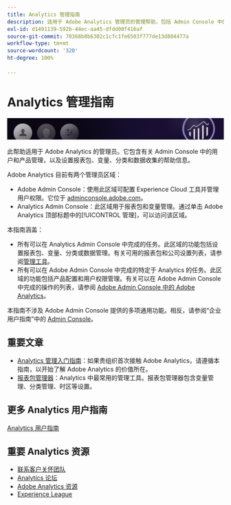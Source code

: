 ```yaml
---
title: Analytics 管理指南
description: 适用于 Adobe Analytics 管理员的管理帮助，包括 Admin Console 中的用户和产品管理，以及设置报表包、变量、分类和数据收集。
exl-id: d1491139-592b-44ec-aa45-dfdd00f416af
source-git-commit: 70368b8b6302c1cfc1fe6503f777de13d884477a
workflow-type: tm+mt
source-wordcount: '320'
ht-degree: 100%

---
```


# Analytics 管理指南

![横幅](/assets/doc_banner_admin.png)

此帮助适用于 Adobe Analytics 的管理员。它包含有关 Admin Console 中的用户和产品管理，以及设置报表包、变量、分类和数据收集的帮助信息。

Adobe Analytics 目前有两个管理员区域：

* Adobe Admin Console：使用此区域可配置 Experience Cloud 工具并管理用户权限。它位于 [adminconsole.adobe.com](https://adminconsole.adobe.com)。
* Analytics Admin Console：此区域用于报表包和变量管理。通过单击 Adobe Analytics 顶部标题中的[!UICONTROL 管理]，可以访问该区域。

本指南涵盖：

* 所有可以在 Analytics Admin Console 中完成的任务。此区域的功能包括设置报表包、变量、分类或数据管理。有关可用的报表包和公司设置列表，请参阅[管理工具](admin/c-admin-tools.md)。
* 所有可以在 Adobe Admin Console 中完成的特定于 Analytics 的任务。此区域的功能包括产品配置和用户权限管理。有关可以在 Adobe Admin Console 中完成的操作的列表，请参阅 [Adobe Admin Console 中的 Adobe Analytics](admin-console/home.md)。

本指南不涉及 Adobe Admin Console 提供的多项通用功能。相反，请参阅“企业用户指南”中的 [Admin Console](https://helpx.adobe.com/cn/enterprise/using/admin-console.html)。

## 重要文章

* [Analytics 管理入门指南](admin-console/first-admin-guide.md)：如果贵组织首次接触 Adobe Analytics，请遵循本指南，以开始了解 Adobe Analytics 的价值所在。
* [报表包管理器](c-manage-report-suites/report-suites-admin.md)：Analytics 中最常用的管理工具。报表包管理器包含变量管理、分类管理、时区等设置。

## 更多 Analytics 用户指南

[Analytics 用户指南](https://experienceleague.adobe.com/docs/analytics.html?lang=zh-Hans)

## 重要 Analytics 资源

* [联系客户关怀团队](https://helpx.adobe.com/cn/contact/enterprise-support.ec.html)
* [Analytics 论坛](https://forums.adobe.com/community/experience-cloud/analytics-cloud/analytics)
* [Adobe Analytics 资源](https://forums.adobe.com/message/10660755)
* [Experience League](https://landing.adobe.com/experience-league/)
